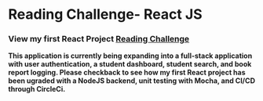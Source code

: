 # Reading Challenge- React JS
### View my first React Project [Reading Challenge](https://alluring-bears.surge.sh/books) <br/>
**This application is currently being expanding into a full-stack application with user authentication, a student dashboard, student search, and book report logging. Please checkback to see how my first React project has been ugraded with a NodeJS backend, unit testing with Mocha, and CI/CD through CircleCi.**
